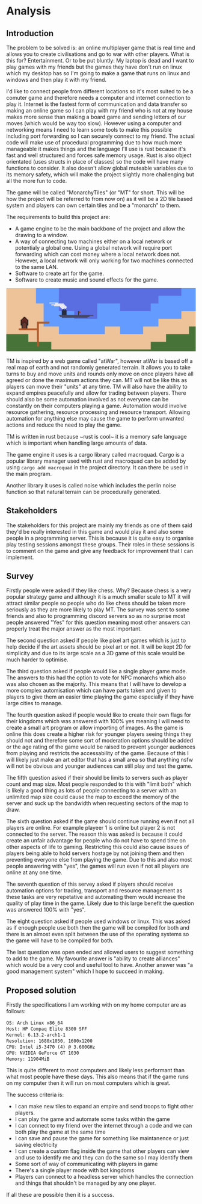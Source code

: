 # Analysis

## Introduction

The problem to be solved is: an online multiplayer game that is real time and allows you to create civilisations and go to war with other players. What is this for? Entertainment. Or to be put bluntly: My laptop is dead and I want to play games with my friends but the games they have don't run on linux which my desktop has so I'm going to make a game that runs on linux and windows and then play it with my friend.

I'd like to connect people from different locations so it's most suited to be a comuter game and therefore needs a computer and internet connection to play it. Internet is the fastest form of communication and data transfer so making an online game so I can play with my friend who is not at my house makes more sense than making a board game and sending letters of our moves (which would be way too slow). However using a computer and networking means I need to learn some tools to make this possible including port forwarding so I can securely connect to my friend. The actual code will make use of procedural programming due to how much more manageable it makes things and the language I'll use is rust because it's fast and well structured and forces safe memory usage. Rust is also object orientated (uses structs in place of classes) so the code will have many functions to consider. It also doesn't allow global muteable variables due to its memory safety, which will make the project slightly more challenging but all the more fun to code.

The game will be called "MonarchyTiles" (or "MT" for short. This will be how the project will be referred to from now on) as it will be a 2D tile based system and players can own certain tiles and be a "monarch" to them.

The requirements to build this project are:

+ A game engine to be the main backbone of the project and allow the drawing to a window.
+ A way of connecting two machines either on a local network or potentialy a global one. Using a global network will require port forwarding which can cost money where a local network does not. However, a local network will only working for two machines connected to the same LAN.
+ Software to create art for the game.
+ Software to create music and sound effects for the game.

![Demo of tiling game](images/demo_1.png)

TM is inspired by a web game called "atWar", however atWar is based off a real map of earth and not randomly generated terrain. It allows you to take turns to buy and move units and rounds only move on once players have all agreed or done the maximum actions they can. MT will not be like this as players can move their "units" at any time. TM will also have the ability to expand empires peacefully and allow for trading between players. There should also be some automation involved as not everyone can be constantly on their computers playing a game. Automation would involve resource gathering, resource processing and resource transport. Allowing automation for anything else may cause the game to perform unwanted actions and reduce the need to play the game.

TM is written in rust because ~rust is cool~ it is a memory safe language which is important when handling large amounts of data.

The game engine it uses is a cargo library called macroquad. Cargo is a popular library manager used with rust and macroquad can be added by using `cargo add macroquad` in the project directory. It can there be used in the main program.

Another library it uses is called noise which includes the perlin noise function so that natural terrain can be procedurally generated.

## Stakeholders

The stakeholders for this project are mainly my friends as one of them said they'd be really interested in this game and would play it and also some people in a programming server. This is because it is quite easy to organise play testing sessions amongst these groups. Their roles in these sessions is to comment on the game and give any feedback for improvement that I can implement.


## Survey

Firstly people were asked if they like chess. Why? Because chess is a very popular strategy game and although it is a much smaller scale to MT it will attract similar people so people who do like chess should be taken more seriously as they are more likely to play MT. The survey was sent to some friends and also to programming discord servers so as no surprise most people answered "Yes" for this question meaning most other answers can properly treat the major answer as the most important.

The second question asked if people like pixel art games which is just to help decide if the art assets should be pixel art or not. It will be kept 2D for simplicity and due to its large scale as a 3D game of this scale would be much harder to optimise.

The third question asked if people would like a single player game mode. The answers to this had the option to vote for NPC monarchs which also was also chosen as the majority. This means that I will have to develop a more complex automisation which can have parts taken and given to players to give them an easier time playing the game especially if they have large cities to manage.

The fourth question asked if people would like to create their own flags for their kingdoms which was answered with 100% yes meaning I will need to create a small art program or allow importing of images. As the game is online this does create a higher risk for younger players seeing things they should not and therefore some sort of moderation options should be added or the age rating of the game would be raised to prevent younger audiences from playing and restricts the accessability of the game. Because of this I will likely just make an art editor that has a small area so that anything nsfw will not be obvious and younger audiences can still play and test the game.

The fifth question asked if their should be limits to servers such as player count and map size. Most people responded to this with "limit both" which is likely a good thing as lots of people connecting to a server with an unlimited map size could cause the map to exceed the memory of the server and suck up the bandwidth when requesting sectors of the map to draw.

The sixth question asked if the game should continue running even if not all players are online. For example playeer 1 is online but player 2 is not connected to the server. The reason this was asked is because it could create an unfair advantage for people who do not have to spend time on other aspects of life to gaming. Restricting this could also cause issues of players being able to hold servers hostage by not joining them and then preventing everyone else from playing the game. Due to this and also most people answering with "yes", the games will run even if not all players are online at any one time.

The seventh question of this servey asked if players should receive automation options for trading, transport and resource management as these tasks are very repetative and automating them would increase the quality of play time in the game. Likely due to this large benefit the question was answered 100% with "yes".

The eight question asked if people used windows or linux. This was asked as if enough people use both then the game will be compiled for both and there is an almost even split between the use of the operating systems so the game will have to be compiled for both.

The last question was open ended and allowed users to suggest something to add to the game. My favourite answer is "ability to create alliances" which would be a very cool and useful tool to have. Another answer was "a good management system" which I hope to succeed in making.


## Proposed solution

Firstly the specifications I am working with on my home computer are as follows:

```
OS: Arch Linux x86_64 
Host: HP Compaq Elite 8300 SFF 
Kernel: 6.13.2-arch1-1 
Resolution: 1680x1050, 1600x1200 
CPU: Intel i5-3470 (4) @ 3.600GHz 
GPU: NVIDIA GeForce GT 1030 
Memory: 11904MiB
```
This is quite different to most computers and likely less performant than what most people have these days. This also means that if the game runs on my computer then it will run on most computers which is great.

The success criteria is:

+ I can make new tiles to expand an empire and send troops to fight other players.
+ I can play the game and automate some tasks within the game
+ I can connect to my friend over the internet through a code and we can both play the game at the same time
+ I can save and pause the game for something like maintanence or just saving electricity
+ I can create a custom flag inside the game that other players can view and use to identify me and they can do the same so I may identify them
+ Some sort of way of communicating with players in game
+ There's a single player mode with bot kingdoms
+ Players can connect to a headless server which handles the connection and things that shouldn't be managed by any one player.

If all these are possible then it is a success.



